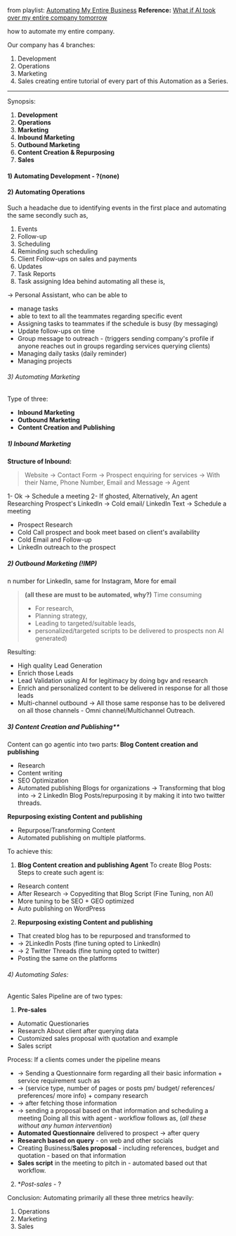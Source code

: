 from playlist: [Automating My Entire Business](https://www.youtube.com/playlist?list=PLslJvXzBDrNvvRQ_p_a1RmPwFXv3eZTAj)
**Reference:**  [What if AI took over my entire company tomorrow](https://www.youtube.com/@salmanczai)

how to automate my entire company. 

Our company has 4 branches:
1. Development 
2. Operations 
3. Marketing 
4. Sales 
creating entire tutorial of every part of this Automation as a Series.
---

Synopsis:
1. **Development** 
2. **Operations**
3. **Marketing** 
4. **Inbound Marketing** 
5. **Outbound Marketing**
6. **Content Creation & Repurposing**
7. **Sales**

#### 1) Automating Development - ?(none)

#### 2) Automating Operations
Such a headache due to identifying events in the first place and automating the same secondly
such as,
1. Events
2. Follow-up
3. Scheduling
4. Reminding such scheduling
5. Client Follow-ups on sales and payments
6. Updates
7. Task Reports
8. Task assigning
Idea behind automating all these is, 

-> Personal Assistant, who can be able to 
- manage tasks
- able to text to all the teammates regarding specific event
- Assigning tasks to teammates if the schedule is busy (by messaging)
- Update follow-ups on time
- Group message to outreach - (triggers sending company's profile if anyone reaches out in groups regarding services querying clients)
- Managing daily tasks (daily reminder)
- Managing projects 

###### 3) Automating Marketing
Type of three:
- **Inbound Marketing**
- **Outbound Marketing**
- **Content Creation and Publishing**

##### 1) **Inbound Marketing**
**Structure of Inbound:**
>Website -> Contact Form -> Prospect enquiring for services -> With their Name, Phone Number, Email and Message -> Agent

1- Ok -> Schedule a meeting
2- If ghosted, Alternatively, An agent Researching Prospect's LinkedIn -> Cold email/ LinkedIn Text -> Schedule a meeting 
- Prospect Research
- Cold Call prospect and book meet based on client's availability
- Cold Email and Follow-up
- LinkedIn outreach to the prospect


##### 2) **Outbound Marketing** (!IMP)
n number for LinkedIn, same for Instagram,  More for email  
> **(all these are must to be automated, why?)**
> Time consuming 
> - For research,
> - Planning strategy,
> - Leading to targeted/suitable leads,
> - personalized/targeted scripts to be delivered to prospects non AI generated)

Resulting:
 - High quality Lead Generation 
 - Enrich those Leads
 -  Lead Validation using AI for legitimacy by doing bgv and research
 - Enrich and personalized content to be delivered in response for all those leads
 - Multi-channel outbound -> All those same response has to be delivered on all those channels - Omni channel/Multichannel Outreach.

##### 3) **Content Creation and Publishing****
Content can go agentic into two parts:
**Blog Content creation and publishing**
- Research
- Content writing
- SEO Optimization
- Automated publishing
Blogs for organizations -> Transforming that blog into -> 2 LinkedIn Blog Posts/repurposing it by making it into two twitter threads.

**Repurposing existing Content and publishing**
- Repurpose/Transforming Content
- Automated publishing on multiple platforms. 

To achieve this:
1) **Blog Content creation and publishing Agent**
To create Blog Posts: Steps to create such agent is:
- Research content
- After Research -> Copyediting that Blog Script (Fine Tuning, non AI)
- More tuning to be SEO + GEO optimized
- Auto publishing on WordPress

2) **Repurposing existing Content and publishing** 
- That created blog has to be repurposed and transformed to 
- -> 2LinkedIn Posts (fine tuning opted to LinkedIn)
- -> 2 Twitter Threads (fine tuning opted to twitter)
- Posting the same on the platforms

###### 4) Automating Sales:
Agentic Sales Pipeline are of two types:
1) **Pre-sales**
- Automatic Questionaries
- Research About client after querying data
- Customized sales proposal with quotation and example
- Sales script

Process: If a clients comes under the pipeline means 
- -> Sending a Questionnaire form regarding all their basic information + service requirement such as
- -> (service type, number of pages or posts pm/ budget/ references/ preferences/ more info) + company research 
- -> after fetching those information 
- -> sending a proposal based on that information and scheduling a meeting
Doing all this with agent - workflow follows as, (*all these without any human intervention*)
- **Automated Questionnaire** delivered to prospect -> after query
- **Research based on query** - on web and other socials
- Creating Business/**Sales proposal** - including references, budget and quotation - based on that information
- **Sales script** in the meeting to pitch in - automated based out that workflow.  

2) **Post-sales* - ?

Conclusion:
Automating primarily all these three metrics heavily: 
1) Operations
2) Marketing
3) Sales

